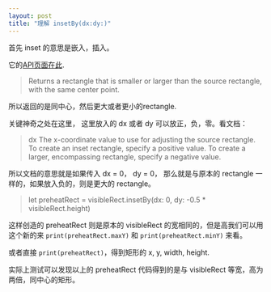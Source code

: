```yaml
---
layout: post
title: "理解 insetBy(dx:dy:)"
---
```



首先 inset 的意思是嵌入，插入。

它的[API页面在此](https://developer.apple.com/reference/coregraphics/cgrect/1454218-insetby).


> Returns a rectangle that is smaller or larger than the source rectangle, with the same center point.


所以返回的是同中心，然后更大或者更小的rectangle.


关键神奇之处在这里， 这里放入的 dx 或者 dy 可以放正，负，零。看文档：

> dx
The x-coordinate value to use for adjusting the source rectangle. To create an inset rectangle, specify a positive value. To create a larger, encompassing rectangle, specify a negative value.


所以文档的意思就是如果传入 dx = 0， dy = 0， 那么就是与原本的 rectangle 一样的，如果放入负的，则是更大的 rectangle。


> let preheatRect = visibleRect.insetBy(dx: 0, dy: -0.5 * visibleRect.height)
> 


这样创造的 preheatRect 则是原本的 visibleRect 的宽相同的，但是高我们可以用这个新的来 `print(preheatRect.maxY)` 和 `print(preheatRect.minY)` 来看。


或者直接 `print(preheatRect)`，得到矩形的 x, y, width, height.

实际上测试可以发现以上的 preheatRect 代码得到的是与 visibleRect 等宽，高为两倍，同中心的矩形。



